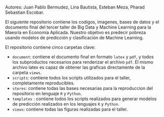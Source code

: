 Autores: Juan Pablo Bermudez, Lina Bautista, Esteban Meza, Pharad Sebastian Escobar.

El siguiente repositorio contiene los codigos, imagenes, bases de datos y el documento final del tercer taller de Big Data y Machine Learning para la Maesría en Economia Aplicada. Nuestro objetivo es predecir pobreza usando modelos de predicción y clasificación de Machine Learning.

El repositorio contiene cinco carpetas clave:

- `document`: contiene el documento final en formato `latex` y `pdf`, y todos los subproductos necesarios para renderizar el archivo `pdf`. El mismo archivo latex es capaz de obtener las graficas directamente de la carpeta `views`.
- `scripts`: contiene todos los scripts utilizados para el taller, completamente reproducibles.
- `stores`: contiene todas las bases necesarias para la reproduccion del repositorio en lenguaje `R` y `Python`.
- `templates` : contiene todos los scripts realizados para generar modelos de predicción realizados en los lenguajes `R` y `Python`.
- `views`: contiene todas las figuras realizadas para el taller.

